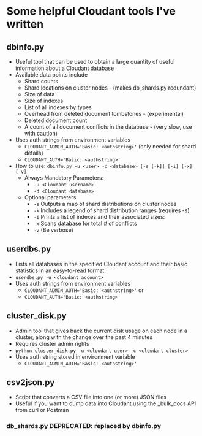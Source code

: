 # Some helpful Cloudant tools I've written
## dbinfo.py
* Useful tool that can be used to obtain a large quantity of useful information about a Cloudant database
* Available data points include
  * Shard counts
  * Shard locations on cluster nodes - (makes db_shards.py redundant)
  * Size of data
  * Size of indexes
  * List of all indexes by types
  * Overhead from deleted document tombstones - (experimental)
  * Deleted document count
  * A count of all document conflicts in the database - (very slow, use with caution)
* Uses auth strings from environment variables
  * `CLOUDANT_ADMIN_AUTH='Basic: <authstring>'` (only needed for shard details)
  * `CLOUDANT_AUTH='Basic: <authstring>'`
* How to use: `dbinfo.py -u <user> -d <database> [-s [-k]] [-i] [-x] [-v]`
  * Always Mandatory Parameters:
    * `-u <Cloudant username>`
    * `-d <Cloudant database>`
  * Optional parameters:
    * `-s` Outputs a map of shard distributions on cluster nodes 
    * `-k` Includes a legend of shard distribution ranges (requires -s)
    * `-i` Prints a list of indexes and their associated sizes:
    * `-x` Scans database for total # of conflicts
    * `-v` (Be verbose)
  
## userdbs.py
* Lists all databases in the specified Cloudant account and their basic statistics in an easy-to-read format
* `userdbs.py -u <cloudant account>`
* Uses auth strings from environment variables
  * `CLOUDANT_ADMIN_AUTH='Basic: <authstring>'` or
  * `CLOUDANT_AUTH='Basic: <authstring>'`

## cluster_disk.py
* Admin tool that gives back the current disk usage on each node in a cluster, along with the change over the past 4 minutes
* Requires cluster admin rights
* `python cluster_disk.py -u <cloudant user> -c <cloudant cluster>`
* Uses auth string stored in environment variable
  * `CLOUDANT_ADMIN_AUTH='Basic: <authstring>'`

## csv2json.py
* Script that converts a CSV file into one (or more) JSON files
* Useful if you want to dump data into Cloudant using the _bulk_docs API from curl or Postman
 
### db_shards.py DEPRECATED: replaced by dbinfo.py